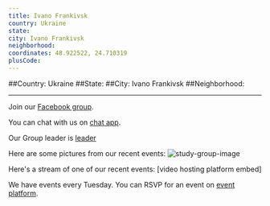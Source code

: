 ```yaml
---
title: Ivano Frankivsk
country: Ukraine
state: 
city: Ivano Frankivsk
neighborhood: 
coordinates: 48.922522, 24.710319
plusCode:
---
```


##Country: Ukraine
##State: 
##City: Ivano Frankivsk
##Neighborhood: 
*****
Join our [Facebook group](https://www.facebook.com/groups/free.code.camp.ivano.frankivsk).

You can chat with us on [chat app]().

Our Group leader is [leader]()

Here are some pictures from our recent events:
![study-group-image]()

Here's a stream of one of our recent events:
[video hosting platform embed]

We have events every Tuesday. You can RSVP for an event on [event platform]().
